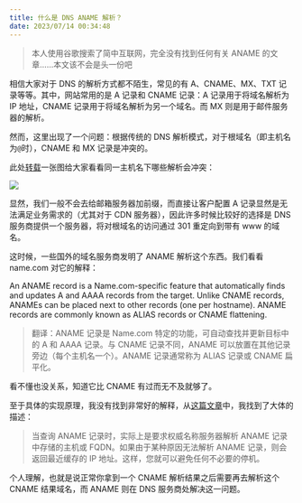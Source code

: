```yaml
---
title: 什么是 DNS ANAME 解析？
date: 2023/07/14 00:34:48
---
```


> 本人使用谷歌搜索了简中互联网，完全没有找到任何有关 ANAME 的文章……本文该不会是头一份吧

相信大家对于 DNS 的解析方式都不陌生，常见的有 A、CNAME、MX、TXT 记录等等。其中，网站常用的是 A 记录和 CNAME 记录：A 记录用于将域名解析为 IP 地址，CNAME 记录用于将域名解析为另一个域名。而 MX 则是用于邮件服务器的解析。

然而，这里出现了一个问题：根据传统的 DNS 解析模式，对于根域名（即主机名为`@`时），CNAME 和 MX 记录是冲突的。

此处[转载](https://www.xxshell.com/2542.html)一张图给大家看看同一主机名下哪些解析会冲突：

![](https://cdn.yixiangzhilv.com/images/c424661ffd8d57f43fcd2e18e29a66c5.png)

显然，我们一般不会去给邮箱服务器加前缀，而直接让客户配置 A 记录显然是无法满足业务需求的（尤其对于 CDN 服务器），因此许多时候比较好的选择是 DNS 服务商提供一个服务器，将对根域名的访问通过 301 重定向到带有 www 的域名。

这时候，一些国外的域名服务商发明了 ANAME 解析这个东西。我们看看 name.com 对它的解释：

An ANAME record is a Name.com-specific feature that automatically finds and updates A and AAAA records from the target. Unlike CNAME records, ANAMEs can be placed next to other records (one per hostname). ANAME records are commonly known as ALIAS records or CNAME flattening.

> 翻译：ANAME 记录是 Name.com 特定的功能，可自动查找并更新目标中的 A 和 AAAA 记录。与 CNAME 记录不同，ANAME 可以放置在其他记录旁边（每个主机名一个）。ANAME 记录通常称为 ALIAS 记录或 CNAME 扁平化。

看不懂也没关系，知道它比 CNAME 有过而无不及就够了。

至于具体的实现原理，我没有找到非常好的解释，从[这篇文章](https://constellix.com/news/what-is-an-aname-record)中，我找到了大体的描述：

> 当查询 ANAME 记录时，实际上是要求权威名称服务器解析 ANAME 记录中存储的主机或 FQDN。如果由于某种原因无法解析 ANAME 记录，则会返回最近缓存的 IP 地址。这样，您就可以避免任何不必要的停机。

个人理解，也就是说正常你拿到一个 CNAME 解析结果之后需要再去解析这个 CNAME 结果域名，而 ANAME 则在 DNS 服务商处解决这一问题。
